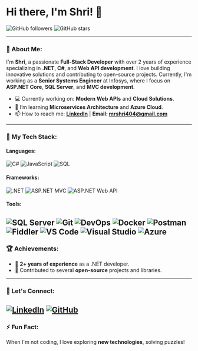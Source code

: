 # Hi there, I'm Shri! 👋

![GitHub followers](https://img.shields.io/github/followers/mrshri?style=social)
![GitHub stars](https://img.shields.io/github/stars/mrshri?style=social)


---

### 🌟 About Me:

I'm **Shri**, a passionate **Full-Stack Developer** with over 2 years of experience specializing in **.NET**, **C#**, and **Web API development**. 
I love building innovative solutions and contributing to open-source projects. 
Currently, I'm working as a **Senior Systems Engineer** at Infosys, where I focus on **ASP.NET Core**, **SQL Server**, and **MVC development**.

- 💻 Currently working on: **Modern Web APIs** and **Cloud Solutions**.
- 🌱 I’m learning **Microservices Architecture** and **Azure Cloud**.
- 📫 How to reach me: **[LinkedIn](https://linkedin.com/in/shrinivas3)** | **Email: mrshri404@gmail.com**

---

### 🚀 My Tech Stack:

#### Languages:
![C#](https://img.shields.io/badge/C%23-239120?style=for-the-badge&logo=c-sharp&logoColor=white)
![JavaScript](https://img.shields.io/badge/JavaScript-F7DF1E?style=for-the-badge&logo=javascript&logoColor=black)
![SQL](https://img.shields.io/badge/SQL-003B57?style=for-the-badge&logo=microsoft-sql-server&logoColor=white)

#### Frameworks:
![.NET](https://img.shields.io/badge/.NET-512BD4?style=for-the-badge&logo=dotnet&logoColor=white)
![ASP.NET MVC](https://img.shields.io/badge/ASP.NET%20MVC-5C2D91?style=for-the-badge&logo=dotnet&logoColor=white)
![ASP.NET Web API](https://img.shields.io/badge/ASP.NET%20Web%20API-5C2D91?style=for-the-badge&logo=dotnet&logoColor=white)

#### Tools:
![SQL Server](https://img.shields.io/badge/SQL%20Server-CC2927?style=for-the-badge&logo=microsoft-sql-server&logoColor=white)
![Git](https://img.shields.io/badge/Git-F05032?style=for-the-badge&logo=git&logoColor=white)
![DevOps](https://img.shields.io/badge/DevOps-0078D4?style=for-the-badge&logo=microsoft-azure&logoColor=white)
![Docker](https://img.shields.io/badge/Docker-2496ED?style=for-the-badge&logo=docker&logoColor=white)
![Postman](https://img.shields.io/badge/Postman-FF6C37?style=for-the-badge&logo=postman&logoColor=white)
![Fiddler](https://img.shields.io/badge/Fiddler-2E7D32?style=for-the-badge&logo=fiddler&logoColor=white)
![VS Code](https://img.shields.io/badge/VS%20Code-007ACC?style=for-the-badge&logo=visual-studio-code&logoColor=white)
![Visual Studio](https://img.shields.io/badge/VS-5C2D91?style=for-the-badge&logo=visual-studio&logoColor=white)
![Azure](https://img.shields.io/badge/Azure-0078D4?style=for-the-badge&logo=microsoft-azure&logoColor=white)
---

### 🏆 Achievements:
- 🎉 **2+ years of experience** as a .NET developer.
- 🔧 Contributed to several **open-source** projects and libraries.
---

### 💬 Let's Connect:

[![LinkedIn](https://img.shields.io/badge/LinkedIn-%230077B5.svg?style=for-the-badge&logo=linkedin&logoColor=white)](https://linkedin.com/in/shrinivas3)
[![GitHub](https://img.shields.io/badge/GitHub-%2312100E.svg?style=for-the-badge&logo=github&logoColor=white)](https://github.com/mrshri)
---

### ⚡ Fun Fact:
When I'm not coding, I love exploring **new technologies**, solving puzzles!

<!---
shri is a ✨ special ✨ repository because its `README.md` (this file) appears on your GitHub profile.
You can click the Preview link to take a look at your changes.
--->
